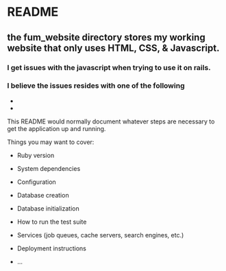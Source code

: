 # README

## the fum_website directory stores my working website that only uses HTML, CSS, & Javascript. 
### I get issues with the javascript when trying to use it on rails. 
### I believe the issues resides with one of the following

* 	<script src="https://ajax.googleapis.com/ajax/libs/jquery/3.1.1/jquery.min.js"></script>

*	<script src="https://cdnjs.cloudflare.com/ajax/libs/jquery-easing/1.3/jquery.easing.min.js"></script>

This README would normally document whatever steps are necessary to get the
application up and running.

Things you may want to cover:

* Ruby version

* System dependencies

* Configuration

* Database creation

* Database initialization

* How to run the test suite

* Services (job queues, cache servers, search engines, etc.)

* Deployment instructions

* ...
